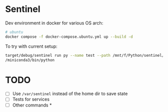 Sentinel
===

Dev environment in docker for various OS arch:
```bash
# ubuntu
docker compose -f docker-compose.ubuntu.yml up --build -d
```

To try with current setup:
```bash
target/debug/sentinel run py --name test --path /mnt/f/Python/sentinel/services/test_service.py --pyexec /home/deepabyss
/miniconda3/bin/python
```

TODO
===

- [ ] Use `/var/sentinel` instead of the home dir to save state
- [ ] Tests for services
- [ ] Other commands *
